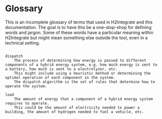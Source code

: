 # Glossary

This is an incomplete glossary of terms that used in H2Integrate and this documentation.
The goal is to have this be a one-stop-shop for defining words and jargon.
Some of these words have a particular meaning within H2Integrate but might mean something else outside the tool, even in a technical setting.

```{glossary}

dispatch
    The process of determining how energy is passed to different components of a hybrid energy system, e.g. how much energy is sent to a battery, how much is sent to a electrolyzer, etc.
    This might include using a heuristic method or determining the optimal operation of each component in the system.
    The dispatch algorithm is the set of rules that determine how to operate the system.

load
    The amount of energy that a component of a hybrid energy system requires to operate.
    This could be the amount of electricity needed to power a building, the amount of hydrogen needed to fuel a vehicle, etc.
```
